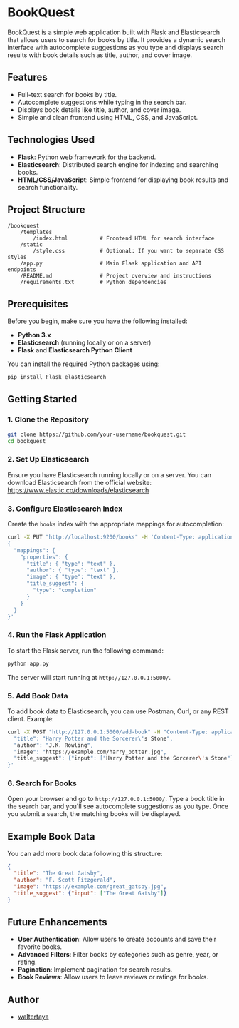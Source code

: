 # BookQuest

BookQuest is a simple web application built with Flask and Elasticsearch that allows users to search for books by title. It provides a dynamic search interface with autocomplete suggestions as you type and displays search results with book details such as title, author, and cover image.

## Features
- Full-text search for books by title.
- Autocomplete suggestions while typing in the search bar.
- Displays book details like title, author, and cover image.
- Simple and clean frontend using HTML, CSS, and JavaScript.

## Technologies Used
- **Flask**: Python web framework for the backend.
- **Elasticsearch**: Distributed search engine for indexing and searching books.
- **HTML/CSS/JavaScript**: Simple frontend for displaying book results and search functionality.

## Project Structure
```
/bookquest
    /templates
        /index.html          # Frontend HTML for search interface
    /static
        /style.css           # Optional: If you want to separate CSS styles
    /app.py                  # Main Flask application and API endpoints
    /README.md               # Project overview and instructions
    /requirements.txt        # Python dependencies
```

## Prerequisites
Before you begin, make sure you have the following installed:
- **Python 3.x**
- **Elasticsearch** (running locally or on a server)
- **Flask** and **Elasticsearch Python Client**

You can install the required Python packages using:
```bash
pip install Flask elasticsearch
```

## Getting Started

### 1. Clone the Repository
```bash
git clone https://github.com/your-username/bookquest.git
cd bookquest
```

### 2. Set Up Elasticsearch
Ensure you have Elasticsearch running locally or on a server. You can download Elasticsearch from the official website: https://www.elastic.co/downloads/elasticsearch

### 3. Configure Elasticsearch Index
Create the `books` index with the appropriate mappings for autocompletion:

```bash
curl -X PUT "http://localhost:9200/books" -H 'Content-Type: application/json' -d'
{
  "mappings": {
    "properties": {
      "title": { "type": "text" },
      "author": { "type": "text" },
      "image": { "type": "text" },
      "title_suggest": {
        "type": "completion"
      }
    }
  }
}'
```

### 4. Run the Flask Application
To start the Flask server, run the following command:
```bash
python app.py
```

The server will start running at `http://127.0.0.1:5000/`.

### 5. Add Book Data
To add book data to Elasticsearch, you can use Postman, Curl, or any REST client. Example:
```bash
curl -X POST "http://127.0.0.1:5000/add-book" -H "Content-Type: application/json" -d '{
  "title": "Harry Potter and the Sorcerer\'s Stone",
  "author": "J.K. Rowling",
  "image": "https://example.com/harry_potter.jpg",
  "title_suggest": {"input": ["Harry Potter and the Sorcerer\'s Stone"]}
}'
```

### 6. Search for Books
Open your browser and go to `http://127.0.0.1:5000/`. Type a book title in the search bar, and you'll see autocomplete suggestions as you type. Once you submit a search, the matching books will be displayed.

## Example Book Data

You can add more book data following this structure:
```json
{
  "title": "The Great Gatsby",
  "author": "F. Scott Fitzgerald",
  "image": "https://example.com/great_gatsby.jpg",
  "title_suggest": {"input": ["The Great Gatsby"]}
}
```

## Future Enhancements
- **User Authentication**: Allow users to create accounts and save their favorite books.
- **Advanced Filters**: Filter books by categories such as genre, year, or rating.
- **Pagination**: Implement pagination for search results.
- **Book Reviews**: Allow users to leave reviews or ratings for books.

## Author

- [waltertaya](https://github.com/waltertaya)
